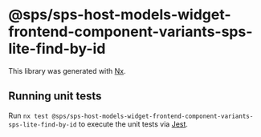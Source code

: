 # @sps/sps-host-models-widget-frontend-component-variants-sps-lite-find-by-id

This library was generated with [Nx](https://nx.dev).

## Running unit tests

Run `nx test @sps/sps-host-models-widget-frontend-component-variants-sps-lite-find-by-id` to execute the unit tests via [Jest](https://jestjs.io).
